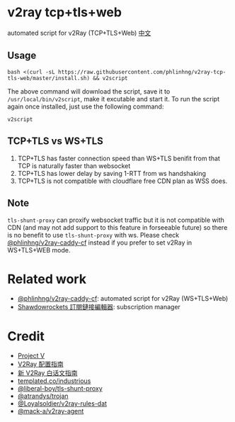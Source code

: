 # v2ray tcp+tls+web
automated script for v2Ray (TCP+TLS+Web) [中文](https://github.com/phlinhng/v2ray-tcp-tls-web/wiki)

## Usage
```
bash <(curl -sL https://raw.githubusercontent.com/phlinhng/v2ray-tcp-tls-web/master/install.sh) && v2script
```
The above command will download the script, save it to `/usr/local/bin/v2script`, make it excutable and start it. To run the script again once installed, just use the following command:
```
v2script
```

## TCP+TLS vs WS+TLS
1. TCP+TLS has faster connection speed than WS+TLS benifit from that TCP is naturally faster than websocket
2. TCP+TLS has lower delay by saving 1-RTT from ws handshaking
3. TCP+TLS is not compatible with cloudflare free CDN plan as WSS does.

## Note
`tls-shunt-proxy` can proxify websocket traffic but it is not compatible with CDN (and may not add support to this feature in forseeable future) so there is no benefit to use `tls-shunt-proxy` with ws. Please check [@phlinhng/v2ray-caddy-cf](https://github.com/phlinhng/v2ray-caddy-cf) instead if you prefer to set v2Ray in WS+TLS+WEB mode.

# Related work
+ [@phlinhng/v2ray-caddy-cf](https://github.com/phlinhng/v2ray-caddy-cf): automated script for v2Ray (WS+TLS+Web)
+ [Shawdowrockets 訂閱鏈接編輯器](https://www.phlinhng.com/b64-url-editor): subscription manager

# Credit
+ [Project V](https://www.v2ray.com/)
+ [V2Ray 配置指南](https://toutyrater.github.io/)
+ [新 V2Ray 白话文指南](https://guide.v2fly.org/)
+ [templated.co/industrious](https://templated.co/industrious)
+ [@liberal-boy/tls-shunt-proxy](https://github.com/liberal-boy/tls-shunt-proxy)
+ [@atrandys/trojan](https://github.com/atrandys/trojan)
+ [@Loyalsoldier/v2ray-rules-dat](https://github.com/Loyalsoldier/v2ray-rules-dat)
+ [@mack-a/v2ray-agent](https://github.com/mack-a/v2ray-agent)
